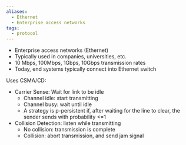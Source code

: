 ```yaml
---
aliases:
  - Ethernet
  - Enterprise access networks
tags:
  - protocol
---
```

- Enterprise access networks (Ethernet)
- Typically used in companies, universities, etc.
- 10 Mbps, 100Mbps, 1Gbps, 10Gbps transmission rates
- Today, end systems typically connect into Ethernet switch

Uses CSMA/CD:
- Carrier Sense: Wait for link to be idle
	- Channel idle: start transmitting
	- Channel busy: wait until idle
	- A strategy is p-persistent if, after waiting for the line to clear, the sender sends with probability <=1
- Collision Detection: listen while transmitting
	- No collision: transmission is complete
	- Collision: abort transmission, and send jam signal
